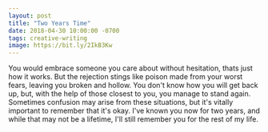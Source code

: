```yaml
---
layout: post
title: "Two Years Time"
date: 2018-04-30 10:00:00 -0700
tags: creative-writing
image: https://bit.ly/2IkB3Kw
---
```

You would embrace someone you care about without hesitation, thats just how it works. But the rejection stings like poison made from your worst fears, leaving you broken and hollow. You don't know how you will get back up, but, with the help of those closest to you, you manage to stand again. Sometimes confusion may arise from these situations, but it's vitally important to remember that it's okay. I've known you now for two years, and while that may not be a lifetime, I'll still remember you for the rest of my life.
